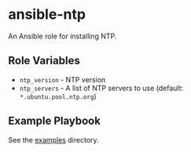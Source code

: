 # ansible-ntp

An Ansible role for installing NTP.

## Role Variables

- `ntp_version` - NTP version
- `ntp_servers` - A list of NTP servers to use (default: `*.ubuntu.pool.ntp.org`)

## Example Playbook

See the [examples](./examples/) directory.

